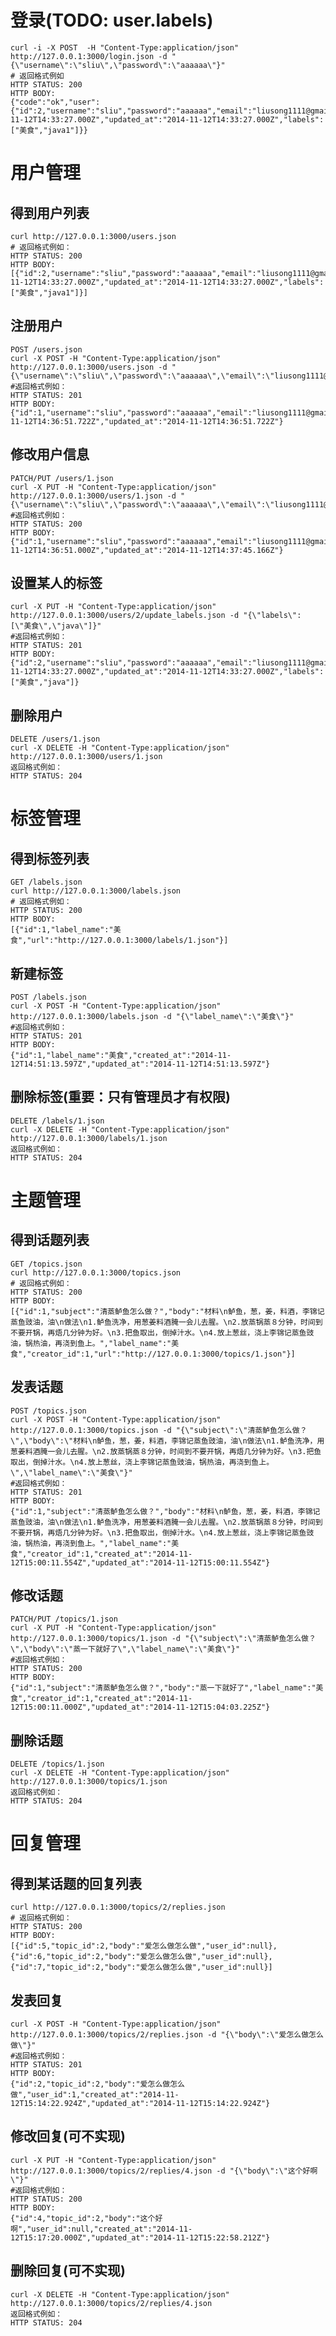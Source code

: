 # 登录(TODO: user.labels)
    curl -i -X POST  -H "Content-Type:application/json" http://127.0.0.1:3000/login.json -d "{\"username\":\"sliu\",\"password\":\"aaaaaa\"}"
    # 返回格式例如
    HTTP STATUS: 200
    HTTP BODY:
    {"code":"ok","user":{"id":2,"username":"sliu","password":"aaaaaa","email":"liusong1111@gmail.com","phone":"15522602848","created_at":"2014-11-12T14:33:27.000Z","updated_at":"2014-11-12T14:33:27.000Z","labels":["美食","java1"]}}
# 用户管理

## 得到用户列表
    curl http://127.0.0.1:3000/users.json
    # 返回格式例如：
    HTTP STATUS: 200
    HTTP BODY:
    [{"id":2,"username":"sliu","password":"aaaaaa","email":"liusong1111@gmail.com","phone":"15522602848","created_at":"2014-11-12T14:33:27.000Z","updated_at":"2014-11-12T14:33:27.000Z","labels":["美食","java1"]}]

## 注册用户
    POST /users.json
    curl -X POST -H "Content-Type:application/json" http://127.0.0.1:3000/users.json -d "{\"username\":\"sliu\",\"password\":\"aaaaaa\",\"email\":\"liusong1111@gmail.com\",\"phone\":\"15522602848\"}"
    #返回格式例如：
    HTTP STATUS: 201
    HTTP BODY:
    {"id":1,"username":"sliu","password":"aaaaaa","email":"liusong1111@gmail.com","phone":"15522602848","created_at":"2014-11-12T14:36:51.722Z","updated_at":"2014-11-12T14:36:51.722Z"}

## 修改用户信息
    PATCH/PUT /users/1.json
    curl -X PUT -H "Content-Type:application/json" http://127.0.0.1:3000/users/1.json -d "{\"username\":\"sliu\",\"password\":\"aaaaaa\",\"email\":\"liusong1111@gmail.com\",\"phone\":\"15522602849\"}"
    #返回格式例如：
    HTTP STATUS: 200
    HTTP BODY:
    {"id":1,"username":"sliu","password":"aaaaaa","email":"liusong1111@gmail.com","phone":"15522602849","created_at":"2014-11-12T14:36:51.000Z","updated_at":"2014-11-12T14:37:45.166Z"}

## 设置某人的标签
    curl -X PUT -H "Content-Type:application/json" http://127.0.0.1:3000/users/2/update_labels.json -d "{\"labels\": [\"美食\",\"java\"]}"
    #返回格式例如：
    HTTP STATUS: 201
    HTTP BODY:
    {"id":2,"username":"sliu","password":"aaaaaa","email":"liusong1111@gmail.com","phone":"15522602848","created_at":"2014-11-12T14:33:27.000Z","updated_at":"2014-11-12T14:33:27.000Z","labels":["美食","java"]}


## 删除用户
    DELETE /users/1.json
    curl -X DELETE -H "Content-Type:application/json" http://127.0.0.1:3000/users/1.json
    返回格式例如：
    HTTP STATUS: 204

# 标签管理

## 得到标签列表
    GET /labels.json
    curl http://127.0.0.1:3000/labels.json
    # 返回格式例如：
    HTTP STATUS: 200
    HTTP BODY:
    [{"id":1,"label_name":"美食","url":"http://127.0.0.1:3000/labels/1.json"}]

## 新建标签
    POST /labels.json
    curl -X POST -H "Content-Type:application/json" http://127.0.0.1:3000/labels.json -d "{\"label_name\":\"美食\"}"
    #返回格式例如：
    HTTP STATUS: 201
    HTTP BODY:
    {"id":1,"label_name":"美食","created_at":"2014-11-12T14:51:13.597Z","updated_at":"2014-11-12T14:51:13.597Z"}

## 删除标签(重要：只有管理员才有权限)
    DELETE /labels/1.json
    curl -X DELETE -H "Content-Type:application/json" http://127.0.0.1:3000/labels/1.json
    返回格式例如：
    HTTP STATUS: 204




# 主题管理

## 得到话题列表
    GET /topics.json
    curl http://127.0.0.1:3000/topics.json
    # 返回格式例如：
    HTTP STATUS: 200
    HTTP BODY:
    [{"id":1,"subject":"清蒸鲈鱼怎么做？","body":"材料\n鲈鱼，葱，姜，料酒，李锦记蒸鱼豉油，油\n做法\n1.鲈鱼洗净，用葱姜料酒腌一会儿去腥。\n2.放蒸锅蒸８分钟，时间到不要开锅，再焐几分钟为好。\n3.把鱼取出，倒掉汁水。\n4.放上葱丝，浇上李锦记蒸鱼豉油，锅热油，再浇到鱼上。","label_name":"美食","creator_id":1,"url":"http://127.0.0.1:3000/topics/1.json"}]

## 发表话题
    POST /topics.json
    curl -X POST -H "Content-Type:application/json" http://127.0.0.1:3000/topics.json -d "{\"subject\":\"清蒸鲈鱼怎么做？\",\"body\":\"材料\n鲈鱼，葱，姜，料酒，李锦记蒸鱼豉油，油\n做法\n1.鲈鱼洗净，用葱姜料酒腌一会儿去腥。\n2.放蒸锅蒸８分钟，时间到不要开锅，再焐几分钟为好。\n3.把鱼取出，倒掉汁水。\n4.放上葱丝，浇上李锦记蒸鱼豉油，锅热油，再浇到鱼上。\",\"label_name\":\"美食\"}"
    #返回格式例如：
    HTTP STATUS: 201
    HTTP BODY:
    {"id":1,"subject":"清蒸鲈鱼怎么做？","body":"材料\n鲈鱼，葱，姜，料酒，李锦记蒸鱼豉油，油\n做法\n1.鲈鱼洗净，用葱姜料酒腌一会儿去腥。\n2.放蒸锅蒸８分钟，时间到不要开锅，再焐几分钟为好。\n3.把鱼取出，倒掉汁水。\n4.放上葱丝，浇上李锦记蒸鱼豉油，锅热油，再浇到鱼上。","label_name":"美食","creator_id":1,"created_at":"2014-11-12T15:00:11.554Z","updated_at":"2014-11-12T15:00:11.554Z"}

## 修改话题
    PATCH/PUT /topics/1.json
    curl -X PUT -H "Content-Type:application/json" http://127.0.0.1:3000/topics/1.json -d "{\"subject\":\"清蒸鲈鱼怎么做？\",\"body\":\"蒸一下就好了\",\"label_name\":\"美食\"}"
    #返回格式例如：
    HTTP STATUS: 200
    HTTP BODY:
    {"id":1,"subject":"清蒸鲈鱼怎么做？","body":"蒸一下就好了","label_name":"美食","creator_id":1,"created_at":"2014-11-12T15:00:11.000Z","updated_at":"2014-11-12T15:04:03.225Z"}

## 删除话题
    DELETE /topics/1.json
    curl -X DELETE -H "Content-Type:application/json" http://127.0.0.1:3000/topics/1.json
    返回格式例如：
    HTTP STATUS: 204

# 回复管理

## 得到某话题的回复列表
    curl http://127.0.0.1:3000/topics/2/replies.json
    # 返回格式例如：
    HTTP STATUS: 200
    HTTP BODY:
    [{"id":5,"topic_id":2,"body":"爱怎么做怎么做","user_id":null},{"id":6,"topic_id":2,"body":"爱怎么做怎么做","user_id":null},{"id":7,"topic_id":2,"body":"爱怎么做怎么做","user_id":null}]

## 发表回复
    curl -X POST -H "Content-Type:application/json" http://127.0.0.1:3000/topics/2/replies.json -d "{\"body\":\"爱怎么做怎么做\"}"
    #返回格式例如：
    HTTP STATUS: 201
    HTTP BODY:
    {"id":2,"topic_id":2,"body":"爱怎么做怎么做","user_id":1,"created_at":"2014-11-12T15:14:22.924Z","updated_at":"2014-11-12T15:14:22.924Z"}

## 修改回复(可不实现)
    curl -X PUT -H "Content-Type:application/json" http://127.0.0.1:3000/topics/2/replies/4.json -d "{\"body\":\"这个好啊\"}"
    #返回格式例如：
    HTTP STATUS: 200
    HTTP BODY:
    {"id":4,"topic_id":2,"body":"这个好啊","user_id":null,"created_at":"2014-11-12T15:17:20.000Z","updated_at":"2014-11-12T15:22:58.212Z"}

## 删除回复(可不实现)
    curl -X DELETE -H "Content-Type:application/json" http://127.0.0.1:3000/topics/2/replies/4.json
    返回格式例如：
    HTTP STATUS: 204

